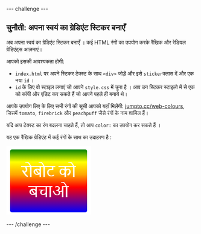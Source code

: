 --- challenge ---

## चुनौती: अपना स्वयं का ग्रेडिएंट स्टिकर बनाएँ

अब अपना स्वयं का ग्रेडिएंट स्टिकर बनाएँ । कई HTML रंगों का उपयोग करके रैखिक और रेडियल ग्रेडिएंट्स आज़माएं।

आपको इसकी आवश्यकता होगी:

+ `index.html` पर अपने स्टिकर टेक्स्ट के साथ `<div>` जोड़ें और इसे ` sticker `क्लास दें और एक नया `id` ।
+ `id` के लिए वो स्टाइल लगाएं जो आपने `style.css` में चुना है । आप उन स्टिकर स्टाइलो में से एक को कॉपी और एडिट कर सकते हैं जो आपने पहले ही बनाये थे। 

आपके उपयोग लिए के लिए सभी रंगों की सूची आपको यहाँ मिलेंगी: [jumpto.cc/web-colours](http://jumpto.cc/web-colours), जिसमें `tomato`, `firebrick` और `peachpuff` जैसे रंगों के नाम शामिल हैं।

यदि आप टेक्स्ट का रंग बदलना चाहते हैं, तो आप `color:` का उपयोग कर सकते हैं ।

यह एक रैखिक ग्रेडिएंट में कई रंगों के साथ का उदाहरण है :

![स्क्रीनशॉट](images/stickers-save-robots.png)

--- /challenge ---